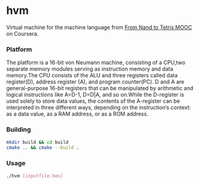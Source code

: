# hvm
Virtual machine for the machine language from [From Nand to Tetris MOOC](https://www.coursera.org/learn/build-a-computer) on Coursera.
### Platform
The platform is a 16-bit von Neumann machine, consisting of a CPU,two separate memory modules serving as instruction memory and data memory.The CPU consists of the ALU and three registers called data register(D), address register (A), and program counter(PC). D and A are general-purpose 16-bit registers that can be manipulated by arithmetic and logical instructions like A=D-1, D=D|A, and so on.While the D-register is used solely to store data values, the contents of the A-register can be interpreted in three different ways, depending on the instruction’s context: as a data value, as a RAM address, or as a ROM address.

### Building
```bash
mkdir build && cd build
cmake .. && cmake --build .
```
### Usage
```bash
./hvm [inputfile.hex]
```
